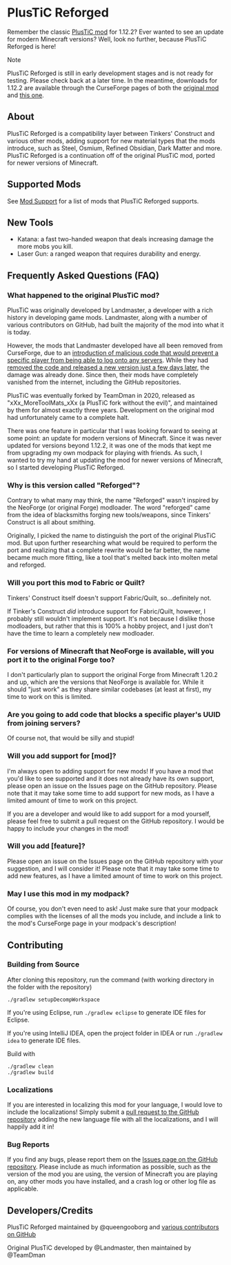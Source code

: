 # PlusTiC Reforged

Remember the classic [PlusTiC mod](https://www.curseforge.com/minecraft/mc-mods/plusticminusbad) for 1.12.2? Ever wanted to see an update for modern Minecraft versions? Well, look no further, because PlusTiC Reforged is here!

> [!NOTE]
> PlusTiC Reforged is still in early development stages and is not ready for testing. Please check back at a later time.
> In the meantime, downloads for 1.12.2 are available through the CurseForge pages of both the [original mod](https://www.curseforge.com/minecraft/mc-mods/plusticminusbad) and [this one](https://www.curseforge.com/minecraft/mc-mods/plustic-reforged).

## About

PlusTiC Reforged is a compatibility layer between Tinkers' Construct and various other mods, adding support for new material types that the mods introduce, such as Steel, Osmium, Refined Obsidian, Dark Matter and more. PlusTiC Reforged is a continuation off of the original PlusTiC mod, ported for newer versions of Minecraft.

## Supported Mods

See [Mod Support](./docs/Mod%20Support.md) for a list of mods that PlusTiC Reforged supports.

## New Tools

- Katana: a fast two-handed weapon that deals increasing damage the more mobs you kill.
- Laser Gun: a ranged weapon that requires durability and energy.

## Frequently Asked Questions (FAQ)

### What happened to the original PlusTiC mod?

PlusTiC was originally developed by Landmaster, a developer with a rich history in developing game mods. Landmaster, along with a number of various contributors on GitHub, had built the majority of the mod into what it is today.

However, the mods that Landmaster developed have all been removed from CurseForge, due to an [introduction of malicious code that would prevent a specific player from being able to log onto any servers](https://github.com/TeamDman/PlusTiC/commit/9147573c6d514ff88825a8cc1ab8438f9c80a14c). While they had [removed the code and released a new version just a few days later](https://github.com/TeamDman/PlusTiC/commit/d0b4d17ce542a186a1660c7fac6083aa3eea37aa#diff-a516bfe6aaa4dd4f38abbd0de3bdd0dbL197-L204), the damage was already done. Since then, their mods have completely vanished from the internet, including the GitHub repositories.

PlusTiC was eventually forked by TeamDman in 2020, released as "xXx_MoreToolMats_xXx (a PlusTiC fork without the evil)", and maintained by them for almost exactly three years. Development on the original mod had unfortunately came to a complete halt.

There was one feature in particular that I was looking forward to seeing at some point: an update for modern versions of Minecraft. Since it was never updated for versions beyond 1.12.2, it was one of the mods that kept me from upgrading my own modpack for playing with friends. As such, I wanted to try my hand at updating the mod for newer versions of Minecraft, so I started developing PlusTiC Reforged.

### Why is this version called "Reforged"?

Contrary to what many may think, the name "Reforged" wasn't inspired by the NeoForge (or original Forge) modloader. The word "reforged" came from the idea of blacksmiths forging new tools/weapons, since Tinkers' Construct is all about smithing.

Originally, I picked the name to distinguish the port of the original PlusTiC mod. But upon further researching what would be required to perform the port and realizing that a complete rewrite would be far better, the name became much more fitting, like a tool that's melted back into molten metal and reforged.

### Will you port this mod to Fabric or Quilt?

Tinkers' Construct itself doesn't support Fabric/Quilt, so...definitely not.

If Tinker's Construct _did_ introduce support for Fabric/Quilt, however, I probably still wouldn't implement support. It's not because I dislike those modloaders, but rather that this is 100% a hobby project, and I just don't have the time to learn a completely new modloader.

### For versions of Minecraft that NeoForge is available, will you port it to the original Forge too?

I don't particularly plan to support the original Forge from Minecraft 1.20.2 and up, which are the versions that NeoForge is available for. While it should "just work" as they share similar codebases (at least at first), my time to work on this is limited.

### Are you going to add code that blocks a specific player's UUID from joining servers?

Of course not, that would be silly and stupid!

### Will you add support for [mod]?

I'm always open to adding support for new mods! If you have a mod that you'd like to see supported and it does not already have its own support, please open an issue on the Issues page on the GitHub repository. Please note that it may take some time to add support for new mods, as I have a limited amount of time to work on this project.

If you are a developer and would like to add support for a mod yourself, please feel free to submit a pull request on the GitHub repository. I would be happy to include your changes in the mod!

### Will you add [feature]?

Please open an issue on the Issues page on the GitHub repository with your suggestion, and I will consider it! Please note that it may take some time to add new features, as I have a limited amount of time to work on this project.

### May I use this mod in my modpack?

Of course, you don't even need to ask! Just make sure that your modpack complies with the licenses of all the mods you include, and include a link to the mod's CurseForge page in your modpack's description!

## Contributing

### Building from Source

After cloning this repository, run the command (with working directory in the folder with the repository)

```
./gradlew setupDecompWorkspace
```

If you're using Eclipse, run `./gradlew eclipse` to generate IDE files for Eclipse.

If you're using IntelliJ IDEA, open the project folder in IDEA or run `./gradlew idea` to generate IDE files.

Build with

```
./gradlew clean
./gradlew build
```

### Localizations

If you are interested in localizing this mod for your language, I would love to include the localizations! Simply submit a [pull request to the GitHub repository](https://github.com/queengooborg/plustic-reforged/pulls) adding the new language file with all the localizations, and I will happily add it in!

### Bug Reports

If you find any bugs, please report them on the [Issues page on the GitHub repository](https://github.com/queengooborg/plustic-reforged/issues). Please include as much information as possible, such as the version of the mod you are using, the version of Minecraft you are playing on, any other mods you have installed, and a crash log or other log file as applicable.

## Developers/Credits

PlusTiC Reforged maintained by @queengooborg and [various contributors on GitHub](https://github.com/queengooborg/PlusTiC-Reforged/graphs/contributors)

Original PlusTiC developed by @Landmaster, then maintained by @TeamDman
